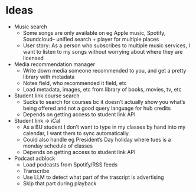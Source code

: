 # Ideas

- Music search
  - Some songs are only available on eg Apple music, Spotify, Soundcloud– unified search + player for multiple places
  - User story: As a person who subscribes to multiple music services, I want to listen to my songs without worrying about where they are licensed
- Media recommendation manager
  - Write down media someone recommended to you, and get a pretty library with metadata
  - Notes field, who recommended it field, etc
  - Load metadata, images, etc from library of books, movies, tv, etc
- Student link course search
  - Sucks to search for courses bc it doesn’t actually show you what’s being offered and not a good query language for hub credits
  - Depends on getting access to student link API
- Student link → iCal
  - As a BU student I don’t want to type in my classes by hand into my calendar, I want them to sync automatically.
  - Could also handle eg President’s Day holiday where tues is a monday schedule of classes
  - Depends on getting access to student link API
- Podcast adblock
  - Load podcasts from Spotify/RSS feeds
  - Transcribe
  - Use LLM to detect what part of the trascript is advertising
  - Skip that part during playback
